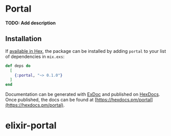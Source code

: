 # Portal

**TODO: Add description**

## Installation

If [available in Hex](https://hex.pm/docs/publish), the package can be installed
by adding `portal` to your list of dependencies in `mix.exs`:

```elixir
def deps do
  [
    {:portal, "~> 0.1.0"}
  ]
end
```

Documentation can be generated with [ExDoc](https://github.com/elixir-lang/ex_doc)
and published on [HexDocs](https://hexdocs.pm). Once published, the docs can
be found at [https://hexdocs.pm/portal](https://hexdocs.pm/portal).

# elixir-portal
